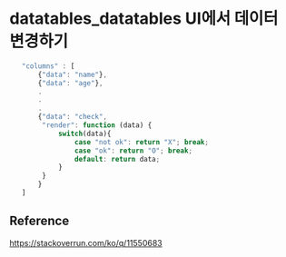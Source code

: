 # datatables_datatables UI에서 데이터 변경하기

```javascript
   "columns" : [
       {"data": "name"},
       {"data": "age"},
       .
       .
       .
       {"data": "check",
        "render": function (data) {
            switch(data){
                case "not ok": return "X"; break;
                case "ok": return "O"; break;
                default: return data;
            }
        }  
       }
   ]
```

## Reference

https://stackoverrun.com/ko/q/11550683